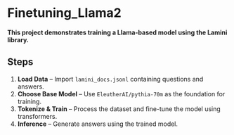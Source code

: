 # Finetuning_Llama2


**This project demonstrates training a Llama-based model using the Lamini library.**  

## Steps

1. **Load Data** – Import `lamini_docs.jsonl` containing questions and answers.  
2. **Choose Base Model** – Use `EleutherAI/pythia-70m` as the foundation for training.  
3. **Tokenize & Train** – Process the dataset and fine-tune the model using transformers.  
4. **Inference** – Generate answers using the trained model.  
